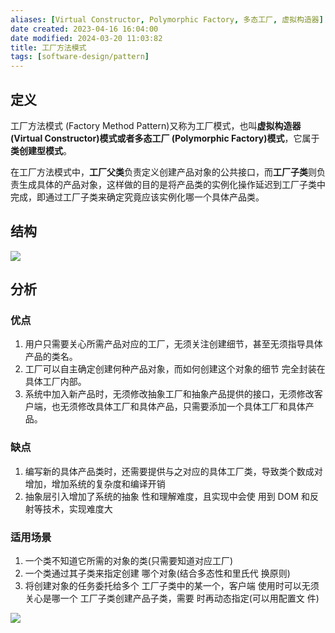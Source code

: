 ```yaml
---
aliases: [Virtual Constructor, Polymorphic Factory, 多态工厂, 虚拟构造器]
date created: 2023-04-16 16:04:00
date modified: 2024-03-20 11:03:82
title: 工厂方法模式
tags: [software-design/pattern]
---
```


## 定义

工厂方法模式 (Factory Method Pattern)又称为工厂模式，也叫**虚拟构造器 (Virtual Constructor)模式或者多态工厂 (Polymorphic Factory)模式**，它属于**类创建型模式**。

在工厂方法模式中，**工厂父类**负责定义创建产品对象的公共接口，而**工厂子类**则负责生成具体的产品对象，这样做的目的是将产品类的实例化操作延迟到工厂子类中完成，即通过工厂子类来确定究竟应该实例化哪一个具体产品类。

## 结构

![](https://spricoder.oss-cn-shanghai.aliyuncs.com/2021-Software-System-Design/img/lec03/6.png)

## 分析

### 优点
1.  用户只需要关心所需产品对应的工厂，无须关注创建细节，甚至无须指导具体产品的类名。
2.  工厂可以自主确定创建何种产品对象，而如何创建这个对象的细节 完全封装在具体工厂内部。
3.  系统中加入新产品时，无须修改抽象工厂和抽象产品提供的接口，无须修改客户端，也无须修改具体工厂和具体产品，只需要添加一个具体工厂和具体产品。

### 缺点
1.  编写新的具体产品类时，还需要提供与之对应的具体工厂类，导致类个数成对增加，增加系统的复杂度和编译开销
2.  抽象层引入增加了系统的抽象 性和理解难度，且实现中会使 用到 DOM 和反射等技术，实现难度大

### 适用场景
1.  一个类不知道它所需的对象的类(只需要知道对应工厂)
2.  一个类通过其子类来指定创建 哪个对象(结合多态性和里氏代 换原则)
3.  将创建对象的任务委托给多个 工厂子类中的某一个，客户端 使用时可以无须关心是哪一个 工厂子类创建产品子类，需要 时再动态指定(可以用配置文 件)

![](https://spricoder.oss-cn-shanghai.aliyuncs.com/2021-Software-System-Design/img/lec03/5.png)

